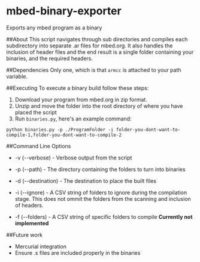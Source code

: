 # mbed-binary-exporter
Exports any mbed program as a binary

##About
This script navigates through sub directories and compiles each subdirectory into separate .ar files for mbed.org. It also handles the inclusion of header files and the end result is a single folder containing your binaries, and the required headers.

##Dependencies
Only one, which is that `armcc` is attached to your path variable.

##Executing
To execute a binary build follow these steps:
1. Download your program from mbed.org in zip format. 
2. Unzip and move the folder into the root directory of where you have placed the script
3. Run `binaries.py`, here's an example command:

```
python binaries.py -p ./ProgramFolder -i folder-you-dont-want-to-compile-1,folder-you-dont-want-to-compile-2
```

##Command Line Options

* -v (--verbose) - Verbose output from the script

* -p (--path) - The directory containing the folders to turn into binaries

* -d (--destination) - The destination to place the built files

* -i (--ignore) - A CSV string of folders to ignore during the compilation stage. This does not ommit the folders from the scanning and inclusion of headers.

* -f (--folders) - A CSV string of specific folders to compile **Currently not implemented**

##Future work
* Mercurial integration
* Ensure .s files are included properly in the binaries
